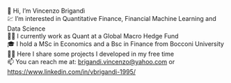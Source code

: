 👋 Hi, I’m Vincenzo Brigandì  
💹 I’m interested in Quantitative Finance, Financial Machine Learning and Data Science  
🏄🏻 I currently work as Quant at a Global Macro Hedge Fund  
🎓 I hold a MSc in Economics and a Bsc in Finance from Bocconi University  
🧑‍💻 Here I share some projects I developed in my free time  
📫 You can reach me at: brigandi.vincenzo@yahoo.com or https://www.linkedin.com/in/vbrigandi-1995/  

<!---
vcnzbrgd/vcnzbrgd is a ✨ special ✨ repository because its `README.md` (this file) appears on your GitHub profile.
You can click the Preview link to take a look at your changes.
--->
